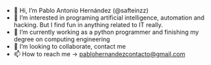 - 👋 Hi, I’m Pablo Antonio Hernández (@safteinzz)
- 👀 I’m interested in programing artificial intelligence, automation and hacking. But I find fun in anything related to IT really.
- 🌱 I’m currently working as a python programmer and finishing my degree on computing engineering
- 💞️ I’m looking to collaborate, contact me
- 📫 How to reach me -> pablohernandezcontacto@gmail.com

<!---
safteinzz/safteinzz is a ✨ special ✨ repository because its `README.md` (this file) appears on your GitHub profile.
You can click the Preview link to take a look at your changes.
--->
